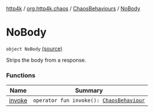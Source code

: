 [http4k](../../../index.md) / [org.http4k.chaos](../../index.md) / [ChaosBehaviours](../index.md) / [NoBody](./index.md)

# NoBody

`object NoBody` [(source)](https://github.com/http4k/http4k/blob/master/http4k-testing-chaos/src/main/kotlin/org/http4k/chaos/ChaosBehaviours.kt#L84)

Strips the body from a response.

### Functions

| Name | Summary |
|---|---|
| [invoke](invoke.md) | `operator fun invoke(): `[`ChaosBehaviour`](../../-chaos-behaviour.md) |
